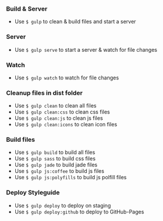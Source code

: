 ### Build & Server
- Use ```$ gulp``` to clean & build files and start a server

### Server
- Use ```$ gulp serve``` to start a server & watch for file changes

### Watch
- Use ```$ gulp watch``` to watch for file changes

### Cleanup files in dist folder
- Use ```$ gulp clean``` to clean all files
- Use ```$ gulp clean:css``` to clean css files
- Use ```$ gulp clean:js``` to clean js files
- Use ```$ gulp clean:icons``` to clean icon files

### Build files
- Use ```$ gulp build``` to build all files
- Use ```$ gulp sass``` to build css files
- Use ```$ gulp jade``` to build jade files
- Use ```$ gulp js:coffee``` to build js files
- Use ```$ gulp js:polyfills``` to build js polfill files

### Deploy Styleguide
- Use ```$ gulp deploy``` to deploy on staging
- Use ```$ gulp deploy:github``` to deploy to GitHub-Pages
